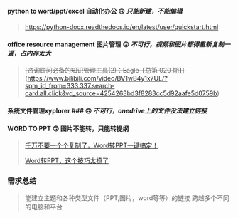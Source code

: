 #### python to word/ppt/excel 自动化办公 🙃 ***只能新建，不能编辑***
> https://python-docx.readthedocs.io/en/latest/user/quickstart.html

#### office resource management 图片管理 🙃 ***不可行，视频和图片都得重新复制一遍，占内存太大***
> ~~[咨询顾问必备的知识管理工具(2)：Eagle【总第 020 期】]~~(https://www.bilibili.com/video/BV1wB4y1x7UL/?spm_id_from=333.337.search-card.all.click&vd_source=4254263bd3f8283cc5d92aafe5d0759b) 

#### 系统文件管理xyplorer ### 🙃 ***不可行，onedrive上的文件没法建立链接***

#### WORD TO PPT 🙃 图片不能转，只能转提纲
> [千万不要一个个复制了，Word转PPT一键搞定！](https://www.bilibili.com/video/BV15N4y137oA/?spm_id_from=333.337.search-card.all.click&vd_source=4254263bd3f8283cc5d92aafe5d0759b)
> 
> [Word转PPT，这个技巧太撩了](https://www.bilibili.com/video/BV1iL4y1L7Xn/?spm_id_from=333.788.recommend_more_video.5&vd_source=4254263bd3f8283cc5d92aafe5d0759b)

### 需求总结 ###
> 能建立主题和各种类型文件（PPT,图片，word等等）的链接
> 跨越多个不同的电脑和平台

